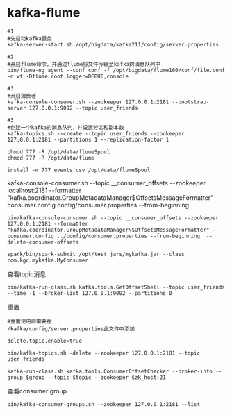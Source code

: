 # kafka-flume

```shell
#1
#先启动kafka服务
kafka-server-start.sh /opt/bigdata/kafka211/config/server.properties

```

```shell
#2
#开启flume命令，并通过flume将文件传输至kafka的消息队列中
bin/flume-ng agent --conf conf -f /opt/bigdata/flume160/conf/file.conf -n wt -Dflume.root.logger=DEBUG,console

```

```shell
#3
#开启消费者
kafka-console-consumer.sh --zookeeper 127.0.0.1:2181 --bootstrap-server 127.0.0.1:9092 --topic user_friends
```

```shell
#3
#创建一个kafka的消息队列，并设置分区和副本数
kafka-topics.sh --create --topic user_friends --zookeeper 127.0.0.1:2181 --partitions 1 --replication-factor 1

```

```shell
chmod 777 -R /opt/data/flumeSpool
chmod 777 -R /opt/data/flume
```

```shell
install -m 777 events.csv /opt/data/flumeSpool
```



kafka-console-consumer.sh --topic __consumer_offsets --zookeeper localhost:2181 --formatter "kafka.coordinator.GroupMetadataManager\$OffsetsMessageFormatter" --consumer.config config/consumer.properties --from-beginning


```shell
bin/kafka-console-consumer.sh --topic __consumer_offsets --zookeeper 127.0.0.1:2181 --formatter "kafka.coordinator.GroupMetadataManager\$OffsetsMessageFormatter" --consumer.config ../config/consumer.properties --from-beginning  --delete-consumer-offsets

```

```shell
spark/bin/spark-submit /opt/test_jars/mykafka.jar --class com.kgc.mykafka.MyConsumer
```

查看topic消息

```shell
bin/kafka-run-class.sh kafka.tools.GetOffsetShell --topic user_friends --time -1 --broker-list 127.0.0.1:9092 --partitions 0
```

重置

```shell
#重置使用前需要在
/kafka/config/server.properties此文件中添加

delete.topic.enable=true

```



```shell
bin/kafka-topics.sh -delete --zookeeper 127.0.0.1:2181 --topic user_friends

```

```shell
kafka-run-class.sh kafka.tools.ConsumerOffsetChecker --broker-info --group $group --topic $topic --zookeeper $zk_host:21
```

查看consumer group

```shell
bin/kafka-consumer-groups.sh --zookeeper 127.0.0.1:2181 --list
```


